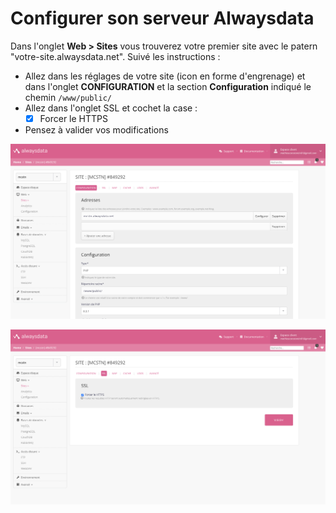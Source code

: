 # Configurer son serveur Alwaysdata

Dans l'onglet **Web > Sites** vous trouverez votre premier site avec le patern "votre-site.alwaysdata.net". Suivé les instructions :

- Allez dans les réglages de votre site (icon en forme d'engrenage) et dans l'onglet **CONFIGURATION** et la section **Configuration** indiqué le chemin `/www/public/`
- Allez dans l'onglet SSL et cochet la case :
  - [x] Forcer le HTTPS
- Pensez à valider vos modifications

![alt text](media/configurer_votre_serveur_alwaysdata_pour_votre_projet_symfony/image.png)

![alt text](media/configurer_votre_serveur_alwaysdata_pour_votre_projet_symfony/image-1.png)